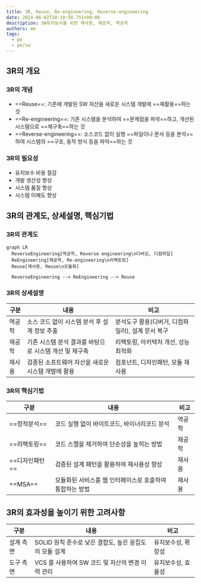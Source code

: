 ```yaml
---
title: 3R, Reuse, Re-engineering, Reverse-engineering
date: 2024-06-02T10:10:58.751+09:00
description: SW유지보수를 위한 재사용, 재공학, 역공학
authors: me
tags:
  - pe
  - pe/sw
---
```


## 3R의 개요

### 3R의 개념

- ==Reuse==: 기존에 개발된 SW 자산을 새로운 시스템 개발에 ==재활용==하는 것
- ==Re-engineering==: 기존 시스템을 분석하여 ==문제점을 파악==하고, 개선된 시스템으로 ==재구축==하는 것
- ==Reverse-engineering==: 소스코드 없이 실행 ==파일이나 문서 등을 분석==하여 시스템의 ==구조, 동작 방식 등을 파악==하는 것

### 3R의 필요성

- 유지보수 비용 절감
- 개발 생산성 향상
- 시스템 품질 향상
- 시스템 이해도 향상

## 3R의 관계도, 상세설명, 핵심기법

### 3R의 관계도

```mermaid
graph LR
  ReverseEngineering[역공학, Reverse engineering\n디버깅, 디컴파일]
  ReEngineering[재공학, Re-engineering\n리팩토링]
  Reuse[재사용, Reuse\n모듈화]

  ReverseEngineering --> ReEngineering --> Reuse
```

### 3R의 상세설명

| 구분   | 내용                                                   | 비고                                              |
| ------ | ------------------------------------------------------ | ------------------------------------------------- |
| 역공학 | 소스 코드 없이 시스템 분석 후 설계 정보 추출           | 분석도구 활용(디버거, 디컴파일러), 설계 문서 복구 |
| 재공학 | 기존 시스템 분석 결과를 바탕으로 시스템 개선 및 재구축 | 리팩토링, 아키텍처 개선, 성능 최적화              |
| 재사용 | 검증된 소프트웨어 자산을 새로운 시스템 개발에 활용     | 컴포넌트, 디자인패턴, 모듈 재사용                 |

### 3R의 핵심기법

| 구분       | 내용                                                     | 비고   |
| ---------- | -------------------------------------------------------- | ------ |
| ==정적분석==   | 코드 실행 없이 바이트코드, 바이너리코드 분석             | 역공학 |
| ==리팩토링==   | 코드 스멜을 제거하여 단순성을 높히는 방법                | 재공학 |
| ==디자인패턴== | 검증된 설계 패턴을 활용하여 재사용성 향상                | 재사용 |
| ==MSA==        | 모듈화된 서비스를 웹 인터페이스로 호출하여 통합하는 방법 | 재사용 |

## 3R의 효과성을 높이기 위한 고려사항

| 구분      | 내용                                                   | 비고               |
| --------- | ------------------------------------------------------ | ------------------ |
| 설계 측면 | SOLID 원칙 준수로 낮은 결합도, 높은 응집도의 모듈 설계 | 유지보수성, 확장성 |
| 도구 측면 | VCS 를 사용하여 SW 코드 및 자산의 변경 이력 관리       | 유지보수성, 효율성 |
